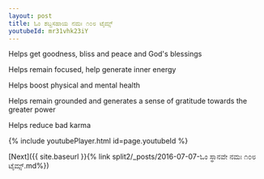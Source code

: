```yaml
---
layout: post
title: ಓಂ ಶಬ್ದಸಹಾಯ ನಮಃ ೧೦೮ ಟೈಮ್ಸ್
youtubeId: mr31vhk23iY
---
```

 
 
Helps get goodness, bliss and peace and God's blessings
 
Helps remain focused, help generate inner energy 
 
Helps boost physical and mental health 
 
Helps remain grounded and generates a sense of gratitude towards the greater power 
 
Helps reduce bad karma
 
 
 
 


{% include youtubePlayer.html id=page.youtubeId %}
 
[Next]({{ site.baseurl }}{% link  split2/_posts/2016-07-07-ಓಂ ಸ್ಥಾನವೇ ನಮಃ ೧೦೮ ಟೈಮ್ಸ್.md%})
 
